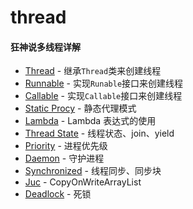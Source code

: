 # thread


#### 狂神说多线程详解
+ [Thread](/src/main/java/cn/zhanyeye/kuanshen/thread) - 继承`Thread`类来创建线程
+ [Runnable](/src/main/java/cn/zhanyeye/kuanshen/runnable) - 实现`Runable`接口来创建线程
+ [Callable](/src/main/java/cn/zhanyeye/kuanshen/callable) - 实现`Callable`接口来创建线程
+ [Static Procy](/src/main/java/cn/zhanyeye/kuanshen/staticproxy) - 静态代理模式
+ [Lambda](/src/main/java/cn/zhanyeye/kuanshen/lambda) - Lambda 表达式的使用
+ [Thread State](/src/main/java/cn/zhanyeye/kuanshen/threadstate) - 线程状态、join、yield
+ [Priority](/src/main/java/cn/zhanyeye/kuanshen/priority) - 进程优先级
+ [Daemon](/src/main/java/cn/zhanyeye/kuanshen/daemon) - 守护进程
+ [Synchronized](/src/main/java/cn/zhanyeye/kuanshen/sync) - 线程同步、同步块
+ [Juc](/src/main/java/cn/zhanyeye/kuanshen/juc) - CopyOnWriteArrayList
+ [Deadlock](/src/main/java/cn/zhanyeye/kuanshen/deadlock) - 死锁
